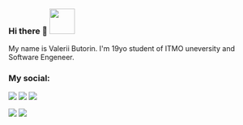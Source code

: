 ### Hi there 👋 <img src="https://media1.giphy.com/media/108JHWB1hruZnq/giphy.gif?cid=ecf05e47wlnuot25g7g8lb1ghvy1qv7blgx8vbk19q1o06h2&rid=giphy.gif&ct=s" width="50px">

My name is Valerii Butorin. I'm 19yo student of ITMO uneversity and Software Engeneer.

### My social:
[![](https://img.shields.io/badge/-Telegram-26A5E4?style=flat-square&logo=telegram&labelColor=white&link=https://t.me/dokerplp)](https://t.me/dokerplp)
[![](https://img.shields.io/badge/-Mail.ru-005FF9?style=flat-square&logo=maildotru&labelColor=white&logoColor=005FF9&link=mailto:butorin.v.a@mail.ru)](mailto:butorin.v.a@mail.ru)
[![](https://img.shields.io/badge/-Gmail-EA4335?style=flat-square&logo=gmail&labelColor=white&link=mailto:dokerplp2113@gmail.com)](mailto:dokerplp2113@gmail.com)

[![](https://img.shields.io/badge/-VK-4680C2?style=flat-square&logo=vk&labelColor=white&link=https://vk.com/dokerplp)](https://vk.com/dokerplp)
[![](https://img.shields.io/badge/-Instagram-E4405F?style=flat-square&logo=instagram&labelColor=white&link=https://www.instagram.com/twenty_one_thirteen)](https://www.instagram.com/twenty_one_thirteen)



<!--
**dokerplp/dokerplp** is a ✨ _special_ ✨ repository because its `README.md` (this file) appears on your GitHub profile.

Here are some ideas to get you started:

- 🔭 I’m currently working on ...
- 🌱 I’m currently learning ...
- 👯 I’m looking to collaborate on ...
- 🤔 I’m looking for help with ...
- 💬 Ask me about ...
- 📫 How to reach me: ...
- 😄 Pronouns: ...
- ⚡ Fun fact: ...
-->
